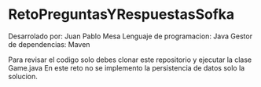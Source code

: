 # RetoPreguntasYRespuestasSofka

Desarrolado por: Juan Pablo Mesa
Lenguaje de programacion: Java
Gestor de dependencias: Maven

Para revisar el codigo solo debes clonar este repositorio y ejecutar la clase Game.java
En este reto no se implemento la persistencia de datos solo la solucion.
